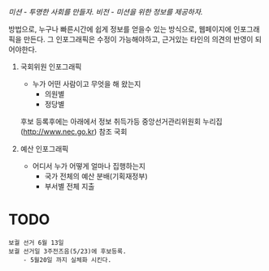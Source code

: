 *미션 - 투명한 사회를 만들자.
 비전 - 미션을 위한 정보를 제공하자.*

방법으로,
누구나 빠른시간에 쉽게 정보를 얻을수 있는 방식으로,
웹페이지에 인포그래픽을 만든다.
그 인포그래픽은 수정이 가능해야하고,
근거있는 타인의 의견의 반영이 되어야한다.


1. 국회위원 인포그래픽
    * 누가 어떤 사람이고 무엇을 해 왔는지
        - 의원별
        - 정당별

    후보 등록후에는 아래에서 정보 취득가등
    중앙선거관리위원회 누리집(http://www.nec.go.kr) 참조
    국회


2. 예산 인포그래픽
    * 어디서 누가 어떻게 얼마나 집행하는지
        - 국가 전체의 예산 분배(기획재정부)
        - 부서별 전체 지출


# TODO
    보궐 선거 6월 13일
    보궐 선거일 3주전즈음(5/23)에 후보등록.
        - 5월20일 까지 실체화 시킨다.
